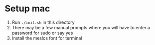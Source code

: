 # Setup mac

1. Run `./init.sh` in this directory
2. There may be a few manual prompts where you will have to enter a password  for sudo or say yes
3. Install the meslos font for terminal